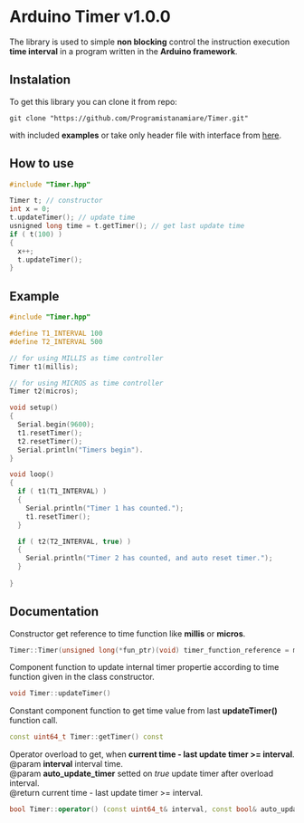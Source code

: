 # Arduino Timer v1.0.0

The library is used to simple **non blocking** control the instruction execution **time interval** in a program written in the **Arduino framework**.

## Instalation

To get this library you can clone it from repo:
``` 
git clone "https://github.com/Programistanamiare/Timer.git"
```
with included **examples** or take only header file with interface from <a href="https://github.com/Programistanamiare/Timer/archive/refs/heads/features.zip">here</a>.

## How to use

```cpp
#include "Timer.hpp"

Timer t; // constructor
int x = 0;
t.updateTimer(); // update time
usnigned long time = t.getTimer(); // get last update time
if ( t(100) )
{
  x++;
  t.updateTimer();
}

```


## Example

```cpp
#include "Timer.hpp"

#define T1_INTERVAL 100
#define T2_INTERVAL 500

// for using MILLIS as time controller
Timer t1(millis);

// for using MICROS as time controller
Timer t2(micros);

void setup()
{
  Serial.begin(9600);
  t1.resetTimer();
  t2.resetTimer();
  Serial.println("Timers begin").
}

void loop()
{
  if ( t1(T1_INTERVAL) )
  {
    Serial.println("Timer 1 has counted.");
    t1.resetTimer();
  }

  if ( t2(T2_INTERVAL, true) )
  {
    Serial.println("Timer 2 has counted, and auto reset timer.");
  }
  
}

```

## Documentation
Constructor get reference to time function like **millis** or **micros**.

```cpp
Timer::Timer(unsigned long(*fun_ptr)(void) timer_function_reference = millis)
```


Component function to update internal timer propertie according to time function given in the class constructor.

```cpp
void Timer::updateTimer() 
``` 


Constant component function to get time value from last **updateTimer()** function call.

```cpp
const uint64_t Timer::getTimer() const 
``` 


Operator overload to get, when **current time - last update timer >= interval**.<br>
@param **interval** interval time.<br>
@param **auto_update_timer** setted on <i>true</i> update timer after overload interval.<br>
@return current time - last update timer >= interval.

```cpp
bool Timer::operator() (const uint64_t& interval, const bool& auto_update_timer) 
``` 